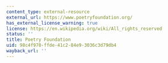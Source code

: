 ```yaml
---
content_type: external-resource
external_url: https://www.poetryfoundation.org/
has_external_license_warning: true
license: https://en.wikipedia.org/wiki/All_rights_reserved
status: ''
title: Poetry Foundation
uid: 98c4f970-ffde-41c2-84e9-3036c3d79db4
wayback_url: ''
---
```

